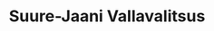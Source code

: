 ---
title: Suure-Jaani Vallavalitsus
maintainer_name: Veronika Ringo
maintainer_email: veronika.ringo@suure-jaani.ee
description: '' 
twitter: ''
---